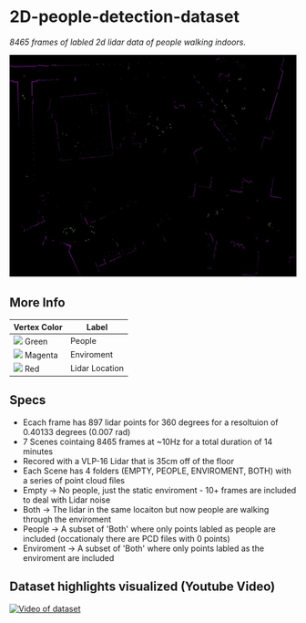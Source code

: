 # 2D-people-detection-dataset
*8465 frames of labled 2d lidar data of people walking indoors.*

<img src="/Poster.jpg">

## More Info

 | Vertex Color | Label |
| -------------- | ------------------------------------------------------------------ |
| ![](https://via.placeholder.com/15/00ff00/000000?text=+) Green  | People |
| ![](https://via.placeholder.com/15/ff00ff/000000?text=+) Magenta | Enviroment |
| ![](https://via.placeholder.com/15/ff0000/000000?text=+) Red | Lidar Location |

## Specs

- Ecach frame has 897 lidar points for 360 degrees for a resoltuion of 0.40133 degrees (0.007 rad)
- 7 Scenes cointaing 8465 frames at ~10Hz for a total duration of 14 minutes
- Recored with a VLP-16 Lidar that is 35cm off of the floor
- Each Scene has 4 folders (EMPTY, PEOPLE, ENVIROMENT, BOTH) with a series of point cloud files
- Empty -> No people, just the static enviroment - 10+ frames are included to deal with Lidar noise
- Both -> The lidar in the same locaiton but now people are walking through the enviroment
- People -> A subset of 'Both' where only points labled as people are included (occationaly there are PCD files with 0 points)
- Enviroment -> A subset of 'Both' where only points labled as the enviroment are included

## Dataset highlights visualized (Youtube Video)

[![Video of dataset](https://img.youtube.com/vi/g9W6L-AHni8/0.jpg)](https://www.youtube.com/watch?v=g9W6L-AHni8)
